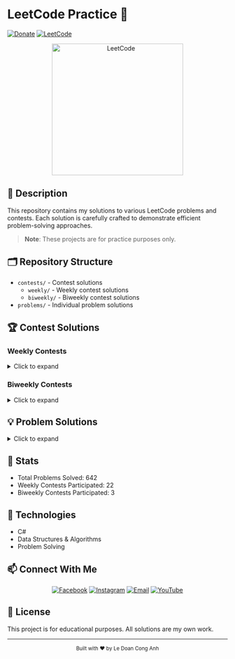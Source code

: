 # LeetCode Practice 🎯
[![Donate](https://img.shields.io/badge/Donate-PayPal-green.svg)](https://www.paypal.me/conganhhcmus/1)
[![LeetCode](https://img.shields.io/badge/LeetCode-Profile-blue.svg)](https://leetcode.com/u/conganhhcmus/)

<div align="center">
  <img src="https://upload.wikimedia.org/wikipedia/commons/1/19/LeetCode_logo_black.png" alt="LeetCode" width="300"/>
</div>

## 📝 Description
This repository contains my solutions to various LeetCode problems and contests. Each solution is carefully crafted to demonstrate efficient problem-solving approaches.

> **Note**: These projects are for practice purposes only.

## 🗂️ Repository Structure
- `contests/` - Contest solutions
  - `weekly/` - Weekly contest solutions
  - `biweekly/` - Biweekly contest solutions
- `problems/` - Individual problem solutions

## 🏆 Contest Solutions

### Weekly Contests
<details>
<summary>Click to expand</summary>

- Weekly Contest 428 (
    [Q1](./contests/weekly/428/Q1.cs),
    [Q2](./contests/weekly/428/Q2.cs),
    [Q3](./contests/weekly/428/Q3.cs),
    [Q4](./contests/weekly/428/Q4.cs)
  )

- Weekly Contest 429 (
    [Q1](./contests/weekly/429/Q1.cs),
    [Q2](./contests/weekly/429/Q2.cs),
    [Q3](./contests/weekly/429/Q3.cs),
    [Q4](./contests/weekly/429/Q4.cs)
  )

- Weekly Contest 430 (
    [Q1](./contests/weekly/430/Q1.cs),
    [Q2](./contests/weekly/430/Q2.cs),
    [Q3](./contests/weekly/430/Q3.cs),
    [Q4](./contests/weekly/430/Q4.cs)
  )

- Weekly Contest 431 (
    [Q1](./contests/weekly/431/Q1.cs),
    [Q2](./contests/weekly/431/Q2.cs),
    [Q3](./contests/weekly/431/Q3.cs),
    [Q4](./contests/weekly/431/Q4.cs)
  )

- Weekly Contest 432 (
    [Q1](./contests/weekly/432/Q1.cs),
    [Q2](./contests/weekly/432/Q2.cs),
    [Q3](./contests/weekly/432/Q3.cs),
    [Q4](./contests/weekly/432/Q4.cs)
  )

- Weekly Contest 433 (
    [Q1](./contests/weekly/433/Q1.cs),
    [Q2](./contests/weekly/433/Q2.cs),
    [Q3](./contests/weekly/433/Q3.cs),
    [Q4](./contests/weekly/433/Q4.cs)
  )

- Weekly Contest 434 (
    [Q1](./contests/weekly/434/Q1.cs),
    [Q2](./contests/weekly/434/Q2.cs),
    [Q3](./contests/weekly/434/Q3.cs),
    [Q4](./contests/weekly/434/Q4.cs)
  )

- Weekly Contest 435 (
    [Q1](./contests/weekly/435/Q1.cs),
    [Q2](./contests/weekly/435/Q2.cs),
    [Q3](./contests/weekly/435/Q3.cs),
    [Q4](./contests/weekly/435/Q4.cs)
  )

- Weekly Contest 436 (
    [Q1](./contests/weekly/436/Q1.cs),
    [Q2](./contests/weekly/436/Q2.cs),
    [Q3](./contests/weekly/436/Q3.cs),
    [Q4](./contests/weekly/436/Q4.cs)
  )

- Weekly Contest 437 (
    [Q1](./contests/weekly/437/Q1.cs),
    [Q2](./contests/weekly/437/Q2.cs),
    [Q3](./contests/weekly/437/Q3.cs),
    [Q4](./contests/weekly/437/Q4.cs)
  )

- Weekly Contest 438 (
    [Q1](./contests/weekly/438/Q1.cs),
    [Q2](./contests/weekly/438/Q2.cs),
    [Q3](./contests/weekly/438/Q3.cs),
    [Q4](./contests/weekly/438/Q4.cs)
  )

- Weekly Contest 439 (
    [Q1](./contests/weekly/439/Q1.cs),
    [Q2](./contests/weekly/439/Q2.cs),
    [Q3](./contests/weekly/439/Q3.cs),
    [Q4](./contests/weekly/439/Q4.cs)
  )

- Weekly Contest 440 (
    [Q1](./contests/weekly/440/Q1.cs),
    [Q2](./contests/weekly/440/Q2.cs),
    [Q3](./contests/weekly/440/Q3.cs),
    [Q4](./contests/weekly/440/Q4.cs)
  )

- Weekly Contest 441 (
    [Q1](./contests/weekly/441/Q1.cs),
    [Q2](./contests/weekly/441/Q2.cs),
    [Q3](./contests/weekly/441/Q3.cs),
    [Q4](./contests/weekly/441/Q4.cs)
  )

- Weekly Contest 442 (
    [Q1](./contests/weekly/442/Q1.cs),
    [Q2](./contests/weekly/442/Q2.cs),
    [Q3](./contests/weekly/442/Q3.cs),
    [Q4](./contests/weekly/442/Q4.cs)
  )

- Weekly Contest 443 (
    [Q1](./contests/weekly/443/Q1.cs),
    [Q2](./contests/weekly/443/Q2.cs),
    [Q3](./contests/weekly/443/Q3.cs),
    [Q4](./contests/weekly/443/Q4.cs)
  )

- Weekly Contest 444 (
    [Q1](./contests/weekly/444/Q1.cs),
    [Q2](./contests/weekly/444/Q2.cs),
    [Q3](./contests/weekly/444/Q3.cs),
    [Q4](./contests/weekly/444/Q4.cs)
  )

- Weekly Contest 445 (
    [Q1](./contests/weekly/445/Q1.cs),
    [Q2](./contests/weekly/445/Q2.cs),
    [Q3](./contests/weekly/445/Q3.cs),
    [Q4](./contests/weekly/445/Q4.cs)
  )

- Weekly Contest 446 (
    [Q1](./contests/weekly/446/Q1.cs),
    [Q2](./contests/weekly/446/Q2.cs),
    [Q3](./contests/weekly/446/Q3.cs),
    [Q4](./contests/weekly/446/Q4.cs)
  )

- Weekly Contest 447 (
    [Q1](./contests/weekly/447/Q1.cs),
    [Q2](./contests/weekly/447/Q2.cs),
    [Q3](./contests/weekly/447/Q3.cs),
    [Q4](./contests/weekly/447/Q4.cs)
  )

- Weekly Contest 449 (
    [Q1](./contests/weekly/449/Q1.cs),
    [Q2](./contests/weekly/449/Q2.cs),
    [Q3](./contests/weekly/449/Q3.cs),
    [Q4](./contests/weekly/449/Q4.cs)
  )

- Weekly Contest 450 (
    [Q1](./contests/weekly/450/Q1.cs),
    [Q2](./contests/weekly/450/Q2.cs),
    [Q3](./contests/weekly/450/Q3.cs),
    [Q4](./contests/weekly/450/Q4.cs)
  )

</details>

### Biweekly Contests
<details>
<summary>Click to expand</summary>

- Biweekly Contest 151 (
    [Q1](./contests/biweekly/151/Q1.cs),
    [Q2](./contests/biweekly/151/Q2.cs),
    [Q3](./contests/biweekly/151/Q3.cs),
    [Q4](./contests/biweekly/151/Q4.cs)
  )

- Biweekly Contest 152 (
    [Q1](./contests/biweekly/152/Q1.cs),
    [Q2](./contests/biweekly/152/Q2.cs),
    [Q3](./contests/biweekly/152/Q3.cs),
    [Q4](./contests/biweekly/152/Q4.cs)
  )

- Biweekly Contest 154 (
    [Q1](./contests/biweekly/154/Q1.cs),
    [Q2](./contests/biweekly/154/Q2.cs),
    [Q3](./contests/biweekly/154/Q3.cs),
    [Q4](./contests/biweekly/154/Q4.cs)
  )

</details>

## 💡 Problem Solutions
<details>
<summary>Click to expand</summary>

- [1. Two Sum](./problems/1/Solution.cs)
- [2. Add Two Numbers](./problems/2/Solution.cs)
- [3. Longest Substring Without Repeating Characters](./problems/3/Solution.cs)
- [4. Median of Two Sorted Arrays](./problems/4/Solution.cs)
- [5. Longest Palindromic Substring](./problems/5/Solution.cs)
- [6. Zigzag Conversion](./problems/6/Solution.cs)
- [7. Reverse Integer](./problems/7/Solution.cs)
- [8. String to Integer (atoi)](./problems/8/Solution.cs)
- [9. Palindrome Number](./problems/9/Solution.cs)
- [10. Regular Expression Matching](./problems/10/Solution.cs)
- [11. Container With Most Water](./problems/11/Solution.cs)
- [12. Integer to Roman](./problems/12/Solution.cs)
- [13. Roman to Integer](./problems/13/Solution.cs)
- [14. Longest Common Prefix](./problems/14/Solution.cs)
- [15. 3Sum](./problems/15/Solution.cs)
- [16. 3Sum Closest](./problems/16/Solution.cs)
- [17. Letter Combinations of a Phone Number](./problems/17/Solution.cs)
- [18. 4Sum](./problems/18/Solution.cs)
- [19. Remove Nth Node From End of List](./problems/19/Solution.cs)
- [20. Valid Parentheses](./problems/20/Solution.cs)
- [21. Merge Two Sorted Lists](./problems/21/Solution.cs)
- [22. Generate Parentheses](./problems/22/Solution.cs)
- [23. Merge k Sorted Lists](./problems/23/Solution.cs)
- [24. Swap Nodes in Pairs](./problems/24/Solution.cs)
- [25. Reverse Nodes in k-Group](./problems/25/Solution.cs)
- [26. Remove Duplicates from Sorted Array](./problems/26/Solution.cs)
- [27. Remove Element](./problems/27/Solution.cs)
- [28. Find the Index of the First Occurrence in a String](./problems/28/Solution.cs)
- [29. Divide Two Integers](./problems/29/Solution.cs)
- [30. Substring with Concatenation of All Words](./problems/30/Solution.cs)
- [31. Next Permutation](./problems/31/Solution.cs)
- [32. Longest Valid Parentheses](./problems/32/Solution.cs)
- [33. Search in Rotated Sorted Array](./problems/33/Solution.cs)
- [34. Find First and Last Position of Element in Sorted Array](./problems/34/Solution.cs)
- [35. Search Insert Position](./problems/35/Solution.cs)
- [36. Valid Sudoku](./problems/36/Solution.cs)
- [37. Sudoku Solver](./problems/37/Solution.cs)
- [38. Count and Say](./problems/38/Solution.cs)
- [39. Combination Sum](./problems/39/Solution.cs)
- [40. Combination Sum II](./problems/40/Solution.cs)
- [41. First Missing Positive](./problems/41/Solution.cs)
- [42. Trapping Rain Water](./problems/42/Solution.cs)
- [43. Multiply Strings](./problems/43/Solution.cs)
- [44. Wildcard Matching](./problems/44/Solution.cs)
- [45. Jump Game II](./problems/45/Solution.cs)
- [46. Permutations](./problems/46/Solution.cs)
- [47. Permutations II](./problems/47/Solution.cs)
- [48. Rotate Image](./problems/48/Solution.cs)
- [49. Group Anagrams](./problems/49/Solution.cs)
- [50. Pow(x, n)](./problems/50/Solution.cs)
- [51. N-Queens](./problems/51/Solution.cs)
- [52. N-Queens II](./problems/52/Solution.cs)
- [53. Maximum Subarray](./problems/53/Solution.cs)
- [54. Spiral Matrix](./problems/54/Solution.cs)
- [55. Jump Game](./problems/55/Solution.cs)
- [56. Merge Intervals](./problems/56/Solution.cs)
- [57. Insert Interval](./problems/57/Solution.cs)
- [58. Length of Last Word](./problems/58/Solution.cs)
- [61. Rotate List](./problems/61/Solution.cs)
- [62. Unique Paths](./problems/62/Solution.cs)
- [63. Unique Paths II](./problems/63/Solution.cs)
- [64. Minimum Path Sum](./problems/64/Solution.cs)
- [66. Plus One](./problems/66/Solution.cs)
- [67. Add Binary](./problems/67/Solution.cs)
- [68. Text Justification](./problems/68/Solution.cs)
- [69. Sqrt(x)](./problems/69/Solution.cs)
- [70. Climbing Stairs](./problems/70/Solution.cs)
- [71. Simplify Path](./problems/71/Solution.cs)
- [72. Edit Distance](./problems/72/Solution.cs)
- [73. Set Matrix Zeroes](./problems/73/Solution.cs)
- [74. Search a 2D Matrix](./problems/74/Solution.cs)
- [75. Sort Colors](./problems/75/Solution.cs)
- [76. Minimum Window Substring](./problems/76/Solution.cs)
- [77. Combinations](./problems/77/Solution.cs)
- [78. Subsets](./problems/78/Solution.cs)
- [79. Word Search](./problems/79/Solution.cs)
- [80. Remove Duplicates from Sorted Array II](./problems/80/Solution.cs)
- [82. Remove Duplicates from Sorted List II](./problems/82/Solution.cs)
- [84. Largest Rectangle in Histogram](./problems/84/Solution.cs)
- [86. Partition List](./problems/86/Solution.cs)
- [88. Merge Sorted Array](./problems/88/Solution.cs)
- [91. Decode Ways](./problems/91/Solution.cs)
- [92. Reverse Linked List II](./problems/92/Solution.cs)
- [94. Binary Tree Inorder Traversal](./problems/94/Solution.cs)
- [95. Unique Binary Search Trees II](./problems/95/Solution.cs)
- [96. Unique Binary Search Trees](./problems/96/Solution.cs)
- [97. Interleaving String](./problems/97/Solution.cs)
- [98. Validate Binary Search Tree](./problems/98/Solution.cs)
- [100. Same Tree](./problems/100/Solution.cs)
- [101. Symmetric Tree](./problems/101/Solution.cs)
- [102. Binary Tree Level Order Traversal](./problems/102/Solution.cs)
- [103. Binary Tree Zigzag Level Order Traversal](./problems/103/Solution.cs)
- [104. Maximum Depth of Binary Tree](./problems/104/Solution.cs)
- [105. Construct Binary Tree from Preorder and Inorder Traversal](./problems/105/Solution.cs)
- [106. Construct Binary Tree from Inorder and Postorder Traversal](./problems/106/Solution.cs)
- [108. Convert Sorted Array to Binary Search Tree](./problems/108/Solution.cs)
- [112. Path Sum](./problems/112/Solution.cs)
- [114. Flatten Binary Tree to Linked List](./problems/114/Solution.cs)
- [117. Populating Next Right Pointers in Each Node II](./problems/117/Solution.cs)
- [118. Pascal's Triangle](./problems/118/Solution.cs)
- [119. Pascal's Triangle II](./problems/119/Solution.cs)
- [120. Triangle](./problems/120/Solution.cs)
- [121. Best Time to Buy and Sell Stock](./problems/121/Solution.cs)
- [122. Best Time to Buy and Sell Stock II](./problems/122/Solution.cs)
- [123. Best Time to Buy and Sell Stock III](./problems/123/Solution.cs)
- [124. Binary Tree Maximum Path Sum](./problems/124/Solution.cs)
- [125. Valid Palindrome](./problems/125/Solution.cs)
- [127. Word Ladder](./problems/127/Solution.cs)
- [128. Longest Consecutive Sequence](./problems/128/Solution.cs)
- [129. Sum Root to Leaf Numbers](./problems/129/Solution.cs)
- [130. Surrounded Regions](./problems/130/Solution.cs)
- [131. Palindrome Partitioning](./problems/131/Solution.cs)
- [133. Clone Graph](./problems/133/Solution.cs)
- [134. Gas Station](./problems/134/Solution.cs)
- [135. Candy](./problems/135/Solution.cs)
- [136. Single Number](./problems/136/Solution.cs)
- [137. Single Number II](./problems/137/Solution.cs)
- [138. Copy List with Random Pointer](./problems/138/Solution.cs)
- [139. Word Break](./problems/139/Solution.cs)
- [141. Linked List Cycle](./problems/141/Solution.cs)
- [142. Linked List Cycle II](./problems/142/Solution.cs)
- [146. LRU Cache](./problems/146/Solution.cs)
- [147. Insertion Sort List](./problems/147/Solution.cs)
- [148. Sort List](./problems/148/Solution.cs)
- [149. Max Points on a Line](./problems/149/Solution.cs)
- [150. Evaluate Reverse Polish Notation](./problems/150/Solution.cs)
- [151. Reverse Words in a String](./problems/151/Solution.cs)
- [152. Maximum Product Subarray](./problems/152/Solution.cs)
- [153. Find Minimum in Rotated Sorted Array](./problems/153/Solution.cs)
- [155. Min Stack](./problems/155/Solution.cs)
- [160. Intersection of Two Linked Lists](./problems/160/Solution.cs)
- [162. Find Peak Element](./problems/162/Solution.cs)
- [164. Maximum Gap](./problems/164/Solution.cs)
- [167. Two Sum II - Input Array Is Sorted](./problems/167/Solution.cs)
- [169. Majority Element](./problems/169/Solution.cs)
- [172. Factorial Trailing Zeroes](./problems/172/Solution.cs)
- [173. Binary Search Tree Iterator](./problems/173/Solution.cs)
- [179. Largest Number](./problems/179/Solution.cs)
- [188. Best Time to Buy and Sell Stock IV](./problems/188/Solution.cs)
- [189. Rotate Array](./problems/189/Solution.cs)
- [190. Reverse Bits](./problems/190/Solution.cs)
- [191. Number of 1 Bits](./problems/191/Solution.cs)
- [198. House Robber](./problems/198/Solution.cs)
- [199. Binary Tree Right Side View](./problems/199/Solution.cs)
- [200. Number of Islands](./problems/200/Solution.cs)
- [201. Bitwise AND of Numbers Range](./problems/201/Solution.cs)
- [202. Happy Number](./problems/202/Solution.cs)
- [205. Isomorphic Strings](./problems/205/Solution.cs)
- [206. Reverse Linked List](./problems/206/Solution.cs)
- [207. Course Schedule](./problems/207/Solution.cs)
- [208. Implement Trie (Prefix Tree)](./problems/208/Solution.cs)
- [209. Minimum Size Subarray Sum](./problems/209/Solution.cs)
- [210. Course Schedule II](./problems/210/Solution.cs)
- [211. Design Add and Search Words Data Structure](./problems/211/Solution.cs)
- [212. Word Search II](./problems/212/Solution.cs)
- [213. House Robber II](./problems/213/Solution.cs)
- [214. Shortest Palindrome](./problems/214/Solution.cs)
- [215. Kth Largest Element in an Array](./problems/215/Solution.cs)
- [216. Combination Sum III](./problems/216/Solution.cs)
- [217. Contains Duplicate](./problems/217/Solution.cs)
- [219. Contains Duplicate II](./problems/219/Solution.cs)
- [221. Maximal Square](./problems/221/Solution.cs)
- [222. Count Complete Tree Nodes](./problems/222/Solution.cs)
- [224. Basic Calculator](./problems/224/Solution.cs)
- [226. Invert Binary Tree](./problems/226/Solution.cs)
- [228. Summary Ranges](./problems/228/Solution.cs)
- [229. Majority Element II](./problems/229/Solution.cs)
- [230. Kth Smallest Element in a BST](./problems/230/Solution.cs)
- [233. Number of Digit One](./problems/233/Solution.cs)
- [234. Palindrome Linked List](./problems/234/Solution.cs)
- [236. Lowest Common Ancestor of a Binary Tree](./problems/236/Solution.cs)
- [238. Product of Array Except Self](./problems/238/Solution.cs)
- [239. Sliding Window Maximum](./problems/239/Solution.cs)
- [240. Search a 2D Matrix II](./problems/240/Solution.cs)
- [241. Different Ways to Add Parentheses](./problems/241/Solution.cs)
- [242. Valid Anagram](./problems/242/Solution.cs)
- [264. Ugly Number II](./problems/264/Solution.cs)
- [274. H-Index](./problems/274/Solution.cs)
- [278. First Bad Version](./problems/278/Solution.cs)
- [279. Perfect Squares](./problems/279/Solution.cs)
- [283. Move Zeroes](./problems/283/Solution.cs)
- [287. Find the Duplicate Number](./problems/287/Solution.cs)
- [289. Game of Life](./problems/289/Solution.cs)
- [290. Word Pattern](./problems/290/Solution.cs)
- [295. Find Median from Data Stream](./problems/295/Solution.cs)
- [299. Bulls and Cows](./problems/299/Solution.cs)
- [300. Longest Increasing Subsequence](./problems/300/Solution.cs)
- [303. Range Sum Query - Immutable](./problems/303/Solution.cs)
- [309. Best Time to Buy and Sell Stock with Cooldown](./problems/309/Solution.cs)
- [313. Super Ugly Number](./problems/313/Solution.cs)
- [322. Coin Change](./problems/322/Solution.cs)
- [325. Maximum Size Subarray Sum Equals K](./problems/325/Solution.cs)
- [328. Odd Even Linked List](./problems/328/Solution.cs)
- [334. Increasing Triplet Subsequence](./problems/334/Solution.cs)
- [337. House Robber III](./problems/337/Solution.cs)
- [338. Counting Bits](./problems/338/Solution.cs)
- [343. Integer Break](./problems/343/Solution.cs)
- [344. Reverse String](./problems/344/Solution.cs)
- [345. Reverse Vowels of a String](./problems/345/Solution.cs)
- [347. Top K Frequent Elements](./problems/347/Solution.cs)
- [349. Intersection of Two Arrays](./problems/349/Solution.cs)
- [350. Intersection of Two Arrays II](./problems/350/Solution.cs)
- [357. Count Numbers with Unique Digits](./problems/357/Solution.cs)
- [368. Largest Divisible Subset](./problems/368/Solution.cs)
- [373. Find K Pairs with Smallest Sums](./problems/373/Solution.cs)
- [374. Guess Number Higher or Lower](./problems/374/Solution.cs)
- [375. Guess Number Higher or Lower II](./problems/375/Solution.cs)
- [376. Wiggle Subsequence](./problems/376/Solution.cs)
- [377. Combination Sum IV](./problems/377/Solution.cs)
- [380. Insert Delete GetRandom O(1)](./problems/380/Solution.cs)
- [383. Ransom Note](./problems/383/Solution.cs)
- [386. Lexicographical Numbers](./problems/386/Solution.cs)
- [387. First Unique Character in a String](./problems/387/Solution.cs)
- [392. Is Subsequence](./problems/392/Solution.cs)
- [394. Decode String](./problems/394/Solution.cs)
- [399. Evaluate Division](./problems/399/Solution.cs)
- [407. Trapping Rain Water II](./problems/407/Solution.cs)
- [409. Longest Palindrome](./problems/409/Solution.cs)
- [412. Fizz Buzz](./problems/412/Solution.cs)
- [416. Partition Equal Subset Sum](./problems/416/Solution.cs)
- [427. Construct Quad Tree](./problems/427/Solution.cs)
- [432. All O`one Data Structure](./problems/432/Solution.cs)
- [433. Minimum Genetic Mutation](./problems/433/Solution.cs)
- [435. Non-overlapping Intervals](./problems/435/Solution.cs)
- [437. Path Sum III](./problems/437/Solution.cs)
- [438. Find All Anagrams in a String](./problems/438/Solution.cs)
- [440. K-th Smallest in Lexicographical Order](./problems/440/Solution.cs)
- [443. String Compression](./problems/443/Solution.cs)
- [450. Delete Node in a BST](./problems/450/Solution.cs)
- [451. Sort Characters By Frequency](./problems/451/Solution.cs)
- [452. Minimum Number of Arrows to Burst Balloons](./problems/452/Solution.cs)
- [454. 4Sum II](./problems/454/Solution.cs)
- [455. Assign Cookies](./problems/455/Solution.cs)
- [485. Max Consecutive Ones](./problems/485/Solution.cs)
- [494. Target Sum](./problems/494/Solution.cs)
- [498. Diagonal Traverse](./problems/498/Solution.cs)
- [502. IPO](./problems/502/Solution.cs)
- [503. Next Greater Element II](./problems/503/Solution.cs)
- [509. Fibonacci Number](./problems/509/Solution.cs)
- [515. Find Largest Value in Each Tree Row](./problems/515/Solution.cs)
- [530. Minimum Absolute Difference in BST](./problems/530/Solution.cs)
- [539. Minimum Time Difference](./problems/539/Solution.cs)
- [543. Diameter of Binary Tree](./problems/543/Solution.cs)
- [547. Number of Provinces](./problems/547/Solution.cs)
- [557. Reverse Words in a String III](./problems/557/Solution.cs)
- [560. Subarray Sum Equals K](./problems/560/Solution.cs)
- [561. Array Partition](./problems/561/Solution.cs)
- [567. Permutation in String](./problems/567/Solution.cs)
- [581. Shortest Unsorted Continuous Subarray](./problems/581/Solution.cs)
- [594. Longest Harmonious Subsequence](./problems/594/Solution.cs)
- [599. Minimum Index Sum of Two Lists](./problems/599/Solution.cs)
- [600. Non-negative Integers without Consecutive Ones](./problems/600/Solution.cs)
- [605. Can Place Flowers](./problems/605/Solution.cs)
- [632. Smallest Range Covering Elements from K Lists](./problems/632/Solution.cs)
- [637. Average of Levels in Binary Tree](./problems/637/Solution.cs)
- [641. Design Circular Deque](./problems/641/Solution.cs)
- [643. Maximum Average Subarray I](./problems/643/Solution.cs)
- [649. Dota2 Senate](./problems/649/Solution.cs)
- [652. Find Duplicate Subtrees](./problems/652/Solution.cs)
- [670. Maximum Swap](./problems/670/Solution.cs)
- [680. Valid Palindrome II](./problems/680/Solution.cs)
- [684. Redundant Connection](./problems/684/Solution.cs)
- [689. Maximum Sum of 3 Non-Overlapping Subarrays](./problems/689/Solution.cs)
- [698. Partition to K Equal Sum Subsets](./problems/698/Solution.cs)
- [700. Search in a Binary Search Tree](./problems/700/Solution.cs)
- [704. Binary Search](./problems/704/Solution.cs)
- [705. Design HashSet](./problems/705/Solution.cs)
- [706. Design HashMap](./problems/706/Solution.cs)
- [714. Best Time to Buy and Sell Stock with Transaction Fee](./problems/714/Solution.cs)
- [724. Find Pivot Index](./problems/724/Solution.cs)
- [725. Split Linked List in Parts](./problems/725/Solution.cs)
- [729. My Calendar I](./problems/729/Solution.cs)
- [731. My Calendar II](./problems/731/Solution.cs)
- [735. Asteroid Collision](./problems/735/Solution.cs)
- [739. Daily Temperatures](./problems/739/Solution.cs)
- [746. Min Cost Climbing Stairs](./problems/746/Solution.cs)
- [747. Largest Number At Least Twice of Others](./problems/747/Solution.cs)
- [763. Partition Labels](./problems/763/Solution.cs)
- [769. Max Chunks To Make Sorted](./problems/769/Solution.cs)
- [771. Jewels and Stones](./problems/771/Solution.cs)
- [773. Sliding Puzzle](./problems/773/Solution.cs)
- [781. Rabbits in Forest](./problems/781/Solution.cs)
- [783. Minimum Distance Between BST Nodes](./problems/783/Solution.cs)
- [790. Domino and Tromino Tiling](./problems/790/Solution.cs)
- [796. Rotate String](./problems/796/Solution.cs)
- [802. Find Eventual Safe States](./problems/802/Solution.cs)
- [827. Making A Large Island](./problems/827/Solution.cs)
- [838. Push Dominoes](./problems/838/Solution.cs)
- [841. Keys and Rooms](./problems/841/Solution.cs)
- [847. Shortest Path Visiting All Nodes](./problems/847/Solution.cs)
- [862. Shortest Subarray with Sum at Least K](./problems/862/Solution.cs)
- [865. Smallest Subtree with all the Deepest Nodes](./problems/865/Solution.cs)
- [872. Leaf-Similar Trees](./problems/872/Solution.cs)
- [873. Length of Longest Fibonacci Subsequence](./problems/873/Solution.cs)
- [874. Walking Robot Simulation](./problems/874/Solution.cs)
- [875. Koko Eating Bananas](./problems/875/Solution.cs)
- [876. Middle of the Linked List](./problems/876/Solution.cs)
- [884. Uncommon Words from Two Sentences](./problems/884/Solution.cs)
- [889. Construct Binary Tree from Preorder and Postorder Traversal](./problems/889/Solution.cs)
- [901. Online Stock Span](./problems/901/Solution.cs)
- [902. Numbers At Most N Given Digit Set](./problems/902/Solution.cs)
- [909. Snakes and Ladders](./problems/909/Solution.cs)
- [912. Sort an Array](./problems/912/Solution.cs)
- [916. Word Subsets](./problems/916/Solution.cs)
- [918. Maximum Sum Circular Subarray](./problems/918/Solution.cs)
- [921. Minimum Add to Make Parentheses Valid](./problems/921/Solution.cs)
- [933. Number of Recent Calls](./problems/933/Solution.cs)
- [951. Flip Equivalent Binary Trees](./problems/951/Solution.cs)
- [962. Maximum Width Ramp](./problems/962/Solution.cs)
- [974. Subarray Sums Divisible by K](./problems/974/Solution.cs)
- [983. Minimum Cost For Tickets](./problems/983/Solution.cs)
- [994. Rotting Oranges](./problems/994/Solution.cs)
- [1004. Max Consecutive Ones III](./problems/1004/Solution.cs)
- [1007. Minimum Domino Rotations For Equal Row](./problems/1007/Solution.cs)
- [1012. Numbers With Repeated Digits](./problems/1012/Solution.cs)
- [1014. Best Sightseeing Pair](./problems/1014/Solution.cs)
- [1025. Divisor Game](./problems/1025/Solution.cs)
- [1028. Recover a Tree From Preorder Traversal](./problems/1028/Solution.cs)
- [1051. Height Checker](./problems/1051/Solution.cs)
- [1071. Greatest Common Divisor of Strings](./problems/1071/Solution.cs)
- [1072. Flip Columns For Maximum Number of Equal Rows](./problems/1072/Solution.cs)
- [1079. Letter Tile Possibilities](./problems/1079/Solution.cs)
- [1092. Shortest Common Supersequence ](./problems/1092/Solution.cs)
- [1106. Parsing A Boolean Expression](./problems/1106/Solution.cs)
- [1123. Lowest Common Ancestor of Deepest Leaves](./problems/1123/Solution.cs)
- [1128. Number of Equivalent Domino Pairs](./problems/1128/Solution.cs)
- [1137. N-th Tribonacci Number](./problems/1137/Solution.cs)
- [1143. Longest Common Subsequence](./problems/1143/Solution.cs)
- [1157. Online Majority Element In Subarray](./problems/1157/Solution.cs)
- [1161. Maximum Level Sum of a Binary Tree](./problems/1161/Solution.cs)
- [1200. Minimum Absolute Difference](./problems/1200/Solution.cs)
- [1207. Unique Number of Occurrences](./problems/1207/Solution.cs)
- [1233. Remove Sub-Folders from the Filesystem](./problems/1233/Solution.cs)
- [1248. Count Number of Nice Subarrays](./problems/1248/Solution.cs)
- [1261. Find Elements in a Contaminated Binary Tree](./problems/1261/Solution.cs)
- [1267. Count Servers that Communicate](./problems/1267/Solution.cs)
- [1268. Search Suggestions System](./problems/1268/Solution.cs)
- [1277. Count Square Submatrices with All Ones](./problems/1277/Solution.cs)
- [1295. Find Numbers with Even Number of Digits](./problems/1295/Solution.cs)
- [1310. XOR Queries of a Subarray](./problems/1310/Solution.cs)
- [1318. Minimum Flips to Make a OR b Equal to c](./problems/1318/Solution.cs)
- [1331. Rank Transform of an Array](./problems/1331/Solution.cs)
- [1342. Number of Steps to Reduce a Number to Zero](./problems/1342/Solution.cs)
- [1346. Check If N and Its Double Exist](./problems/1346/Solution.cs)
- [1352. Product of the Last K Numbers](./problems/1352/Solution.cs)
- [1358. Number of Substrings Containing All Three Characters](./problems/1358/Solution.cs)
- [1367. Linked List in Binary Tree](./problems/1367/Solution.cs)
- [1368. Minimum Cost to Make at Least One Valid Path in a Grid](./problems/1368/Solution.cs)
- [1371. Find the Longest Substring Containing Vowels in Even Counts](./problems/1371/Solution.cs)
- [1372. Longest ZigZag Path in a Binary Tree](./problems/1372/Solution.cs)
- [1381. Design a Stack With Increment Operation](./problems/1381/Solution.cs)
- [1399. Count Largest Group](./problems/1399/Solution.cs)
- [1400. Construct K Palindrome Strings](./problems/1400/Solution.cs)
- [1405. Longest Happy String](./problems/1405/Solution.cs)
- [1408. String Matching in an Array](./problems/1408/Solution.cs)
- [1415. The k-th Lexicographical String of All Happy Strings of Length n](./problems/1415/Solution.cs)
- [1422. Maximum Score After Splitting a String](./problems/1422/Solution.cs)
- [1431. Kids With the Greatest Number of Candies](./problems/1431/Solution.cs)
- [1438. Longest Continuous Subarray With Absolute Diff Less Than or Equal to Limit](./problems/1438/Solution.cs)
- [1448. Count Good Nodes in Binary Tree](./problems/1448/Solution.cs)
- [1455. Check If a Word Occurs As a Prefix of Any Word in a Sentence](./problems/1455/Solution.cs)
- [1456. Maximum Number of Vowels in a Substring of Given Length](./problems/1456/Solution.cs)
- [1462. Course Schedule IV](./problems/1462/Solution.cs)
- [1466. Reorder Routes to Make All Paths Lead to the City Zero](./problems/1466/Solution.cs)
- [1475. Final Prices With a Special Discount in a Shop](./problems/1475/Solution.cs)
- [1480. Running Sum of 1d Array](./problems/1480/Solution.cs)
- [1493. Longest Subarray of 1's After Deleting One Element](./problems/1493/Solution.cs)
- [1497. Check If Array Pairs Are Divisible by k](./problems/1497/Solution.cs)
- [1514. Path with Maximum Probability](./problems/1514/Solution.cs)
- [1524. Number of Sub-arrays With Odd Sum](./problems/1524/Solution.cs)
- [1534. Count Good Triplets](./problems/1534/Solution.cs)
- [1545. Find Kth Bit in Nth Binary String](./problems/1545/Solution.cs)
- [1550. Three Consecutive Odds](./problems/1550/Solution.cs)
- [1574. Shortest Subarray to be Removed to Make Array Sorted](./problems/1574/Solution.cs)
- [1590. Make Sum Divisible by P](./problems/1590/Solution.cs)
- [1593. Split a String Into the Max Number of Unique Substrings](./problems/1593/Solution.cs)
- [1639. Number of Ways to Form a Target String Given a Dictionary](./problems/1639/Solution.cs)
- [1652. Defuse the Bomb](./problems/1652/Solution.cs)
- [1657. Determine if Two Strings Are Close](./problems/1657/Solution.cs)
- [1668. Maximum Repeating Substring](./problems/1668/Solution.cs)
- [1671. Minimum Number of Removals to Make Mountain Array](./problems/1671/Solution.cs)
- [1672. Richest Customer Wealth](./problems/1672/Solution.cs)
- [1679. Max Number of K-Sum Pairs](./problems/1679/Solution.cs)
- [1684. Count the Number of Consistent Strings](./problems/1684/Solution.cs)
- [1700. Number of Students Unable to Eat Lunch](./problems/1700/Solution.cs)
- [1718. Construct the Lexicographically Largest Valid Sequence](./problems/1718/Solution.cs)
- [1726. Tuple with Same Product](./problems/1726/Solution.cs)
- [1732. Find the Highest Altitude](./problems/1732/Solution.cs)
- [1749. Maximum Absolute Sum of Any Subarray](./problems/1749/Solution.cs)
- [1752. Check if Array Is Sorted and Rotated](./problems/1752/Solution.cs)
- [1760. Minimum Limit of Balls in a Bag](./problems/1760/Solution.cs)
- [1765. Map of Highest Peak](./problems/1765/Solution.cs)
- [1768. Merge Strings Alternately](./problems/1768/Solution.cs)
- [1769. Minimum Number of Operations to Move All Balls to Each Box](./problems/1769/Solution.cs)
- [1780. Check if Number is a Sum of Powers of Three](./problems/1780/Solution.cs)
- [1790. Check if One String Swap Can Make Strings Equal](./problems/1790/Solution.cs)
- [1792. Maximum Average Pass Ratio](./problems/1792/Solution.cs)
- [1800. Maximum Ascending Subarray Sum](./problems/1800/Solution.cs)
- [1813. Sentence Similarity III](./problems/1813/Solution.cs)
- [1829. Maximum XOR for Each Query](./problems/1829/Solution.cs)
- [1857. Largest Color Value in a Directed Graph](./problems/1857/Solution.cs)
- [1861. Rotating the Box](./problems/1861/Solution.cs)
- [1862. Sum of Floored Pairs](./problems/1862/Solution.cs)
- [1863. Sum of All Subset XOR Totals](./problems/1863/Solution.cs)
- [1894. Find the Student that Will Replace the Chalk](./problems/1894/Solution.cs)
- [1910. Remove All Occurrences of a Substring](./problems/1910/Solution.cs)
- [1920. Build Array from Permutation](./problems/1920/Solution.cs)
- [1922. Count Good Numbers](./problems/1922/Solution.cs)
- [1926. Nearest Exit from Entrance in Maze](./problems/1926/Solution.cs)
- [1930. Unique Length-3 Palindromic Subsequences](./problems/1930/Solution.cs)
- [1931. Painting a Grid With Three Different Colors](./problems/1931/Solution.cs)
- [1937. Maximum Number of Points with Cost](./problems/1937/Solution.cs)
- [1942. The Number of the Smallest Unoccupied Chair](./problems/1942/Solution.cs)
- [1945. Sum of Digits of String After Convert](./problems/1945/Solution.cs)
- [1947. Maximum Compatibility Score Sum](./problems/1947/Solution.cs)
- [1957. Delete Characters to Make Fancy String](./problems/1957/Solution.cs)
- [1959. Minimum Total Space Wasted With K Resizing Operations](./problems/1959/Solution.cs)
- [1963. Minimum Number of Swaps to Make the String Balanced](./problems/1963/Solution.cs)
- [1974. Minimum Time to Type Word Using Special Typewriter](./problems/1974/Solution.cs)
- [1975. Maximum Matrix Sum](./problems/1975/Solution.cs)
- [1976. Number of Ways to Arrive at Destination](./problems/1976/Solution.cs)
- [1980. Find Unique Binary String](./problems/1980/Solution.cs)
- [1981. Minimize the Difference Between Target and Chosen Elements](./problems/1981/Solution.cs)
- [1986. Minimum Number of Work Sessions to Finish the Tasks](./problems/1986/Solution.cs)
- [1997. First Day Where You Have Been in All the Rooms](./problems/1997/Solution.cs)
- [1998. GCD Sort of an Array](./problems/1998/Solution.cs)
- [2002. Maximum Product of the Length of Two Palindromic Subsequences](./problems/2002/Solution.cs)
- [2008. Maximum Earnings From Taxi](./problems/2008/Solution.cs)
- [2017. Grid Game](./problems/2017/Solution.cs)
- [2022. Convert 1D Array Into 2D Array](./problems/2022/Solution.cs)
- [2027. Minimum Moves to Convert String](./problems/2027/Solution.cs)
- [2028. Find Missing Observations](./problems/2028/Solution.cs)
- [2033. Minimum Operations to Make a Uni-Value Grid](./problems/2033/Solution.cs)
- [2037. Minimum Number of Moves to Seat Everyone](./problems/2037/Solution.cs)
- [2044. Count Number of Maximum Bitwise-OR Subsets](./problems/2044/Solution.cs)
- [2054. Two Best Non-Overlapping Events](./problems/2054/Solution.cs)
- [2063. Vowels of All Substrings](./problems/2063/Solution.cs)
- [2064. Minimized Maximum of Products Distributed to Any Store](./problems/2064/Solution.cs)
- [2070. Most Beautiful Item for Each Query](./problems/2070/Solution.cs)
- [2071. Maximum Number of Tasks You Can Assign](./problems/2071/Solution.cs)
- [2078. Two Furthest Houses With Different Colors](./problems/2078/Solution.cs)
- [2086. Minimum Number of Food Buckets to Feed the Hamsters](./problems/2086/Solution.cs)
- [2094. Finding 3-Digit Even Numbers](./problems/2094/Solution.cs)
- [2095. Delete the Middle Node of a Linked List](./problems/2095/Solution.cs)
- [2097. Valid Arrangement of Pairs](./problems/2097/Solution.cs)
- [2100. Find Good Days to Rob the Bank](./problems/2100/Solution.cs)
- [2109. Adding Spaces to a String](./problems/2109/Solution.cs)
- [2110. Number of Smooth Descent Periods of a Stock](./problems/2110/Solution.cs)
- [2115. Find All Possible Recipes from Given Supplies](./problems/2115/Solution.cs)
- [2116. Check if a Parentheses String Can Be Valid](./problems/2116/Solution.cs)
- [2127. Maximum Employees to Be Invited to a Meeting](./problems/2127/Solution.cs)
- [2130. Maximum Twin Sum of a Linked List](./problems/2130/Solution.cs)
- [2131. Longest Palindrome by Concatenating Two Letter Words](./problems/2131/Solution.cs)
- [2140. Solving Questions With Brainpower](./problems/2140/Solution.cs)
- [2144. Minimum Cost of Buying Candies With Discount](./problems/2144/Solution.cs)
- [2145. Count the Hidden Sequences](./problems/2145/Solution.cs)
- [2160. Minimum Sum of Four Digit Number After Splitting Digits](./problems/2160/Solution.cs)
- [2161. Partition Array According to Given Pivot](./problems/2161/Solution.cs)
- [2176. Count Equal and Divisible Pairs in an Array](./problems/2176/Solution.cs)
- [2179. Count Good Triplets in an Array](./problems/2179/Solution.cs)
- [2182. Construct String With Repeat Limit](./problems/2182/Solution.cs)
- [2185. Counting Words With a Given Prefix](./problems/2185/Solution.cs)
- [2206. Divide Array Into Equal Pairs](./problems/2206/Solution.cs)
- [2215. Find the Difference of Two Arrays](./problems/2215/Solution.cs)
- [2220. Minimum Bit Flips to Convert Number](./problems/2220/Solution.cs)
- [2222. Number of Ways to Select Buildings](./problems/2222/Solution.cs)
- [2224. Minimum Number of Operations to Convert Time](./problems/2224/Solution.cs)
- [2226. Maximum Candies Allocated to K Children](./problems/2226/Solution.cs)
- [2257. Count Unguarded Cells in the Grid](./problems/2257/Solution.cs)
- [2259. Remove Digit From Number to Maximize Result](./problems/2259/Solution.cs)
- [2266. Count Number of Texts](./problems/2266/Solution.cs)
- [2270. Number of Ways to Split Array](./problems/2270/Solution.cs)
- [2275. Largest Combination With Bitwise AND Greater Than Zero](./problems/2275/Solution.cs)
- [2290. Minimum Obstacle Removal to Reach Corner](./problems/2290/Solution.cs)
- [2300. Successful Pairs of Spells and Potions](./problems/2300/Solution.cs)
- [2302. Count Subarrays With Score Less Than K](./problems/2302/Solution.cs)
- [2311. Longest Binary Subsequence Less Than or Equal to K](./problems/2311/Solution.cs)
- [2320. Count Number of Ways to Place Houses](./problems/2320/Solution.cs)
- [2326. Spiral Matrix IV](./problems/2326/Solution.cs)
- [2327. Number of People Aware of a Secret](./problems/2327/Solution.cs)
- [2335. Minimum Amount of Time to Fill Cups](./problems/2335/Solution.cs)
- [2336. Smallest Number in Infinite Set](./problems/2336/Solution.cs)
- [2337. Move Pieces to Obtain a String](./problems/2337/Solution.cs)
- [2338. Count the Number of Ideal Arrays](./problems/2338/Solution.cs)
- [2342. Max Sum of a Pair With Equal Sum of Digits](./problems/2342/Solution.cs)
- [2343. Query Kth Smallest Trimmed Number](./problems/2343/Solution.cs)
- [2349. Design a Number Container System](./problems/2349/Solution.cs)
- [2352. Equal Row and Column Pairs](./problems/2352/Solution.cs)
- [2357. Make Array Zero by Subtracting Equal Amounts](./problems/2357/Solution.cs)
- [2364. Count Number of Bad Pairs](./problems/2364/Solution.cs)
- [2369. Check if There is a Valid Partition For The Array](./problems/2369/Solution.cs)
- [2375. Construct Smallest Number From DI String](./problems/2375/Solution.cs)
- [2379. Minimum Recolors to Get K Consecutive Black Blocks](./problems/2379/Solution.cs)
- [2381. Shifting Letters II](./problems/2381/Solution.cs)
- [2383. Minimum Hours of Training to Win a Competition](./problems/2383/Solution.cs)
- [2389. Longest Subsequence With Limited Sum](./problems/2389/Solution.cs)
- [2390. Removing Stars From a String](./problems/2390/Solution.cs)
- [2401. Longest Nice Subarray](./problems/2401/Solution.cs)
- [2406. Divide Intervals Into Minimum Number of Groups](./problems/2406/Solution.cs)
- [2415. Reverse Odd Levels of Binary Tree](./problems/2415/Solution.cs)
- [2416. Sum of Prefix Scores of Strings](./problems/2416/Solution.cs)
- [2419. Longest Subarray With Maximum Bitwise AND](./problems/2419/Solution.cs)
- [2425. Bitwise XOR of All Pairings](./problems/2425/Solution.cs)
- [2429. Minimize XOR](./problems/2429/Solution.cs)
- [2444. Count Subarrays With Fixed Bounds](./problems/2444/Solution.cs)
- [2458. Height of Binary Tree After Subtree Removal Queries](./problems/2458/Solution.cs)
- [2460. Apply Operations to an Array](./problems/2460/Solution.cs)
- [2461. Maximum Sum of Distinct Subarrays With Length K](./problems/2461/Solution.cs)
- [2462. Total Cost to Hire K Workers](./problems/2462/Solution.cs)
- [2463. Minimum Total Distance Traveled](./problems/2463/Solution.cs)
- [2466. Count Ways To Build Good Strings](./problems/2466/Solution.cs)
- [2467. Most Profitable Path in a Tree](./problems/2467/Solution.cs)
- [2471. Minimum Number of Operations to Sort a Binary Tree by Level](./problems/2471/Solution.cs)
- [2490. Circular Sentence](./problems/2490/Solution.cs)
- [2491. Divide Players Into Teams of Equal Skill](./problems/2491/Solution.cs)
- [2493. Divide Nodes Into the Maximum Number of Groups](./problems/2493/Solution.cs)
- [2501. Longest Square Streak in an Array](./problems/2501/Solution.cs)
- [2503. Maximum Number of Points From Grid Queries](./problems/2503/Solution.cs)
- [2516. Take K of Each Character From Left and Right](./problems/2516/Solution.cs)
- [2523. Closest Prime Numbers in Range](./problems/2523/Solution.cs)
- [2529. Maximum Count of Positive Integer and Negative Integer](./problems/2529/Solution.cs)
- [2530. Maximal Score After Applying K Operations](./problems/2530/Solution.cs)
- [2537. Count the Number of Good Subarrays](./problems/2537/Solution.cs)
- [2542. Maximum Subsequence Score](./problems/2542/Solution.cs)
- [2551. Put Marbles in Bags](./problems/2551/Solution.cs)
- [2554. Maximum Number of Integers to Choose From a Range I](./problems/2554/Solution.cs)
- [2558. Take Gifts From the Richest Pile](./problems/2558/Solution.cs)
- [2559. Count Vowel Strings in Ranges](./problems/2559/Solution.cs)
- [2560. House Robber IV](./problems/2560/Solution.cs)
- [2563. Count the Number of Fair Pairs](./problems/2563/Solution.cs)
- [2565. Subsequence With the Minimum Score](./problems/2565/Solution.cs)
- [2566. Maximum Difference by Remapping a Digit](./problems/2566/Solution.cs)
- [2570. Merge Two 2D Arrays by Summing Values](./problems/2570/Solution.cs)
- [2577. Minimum Time to Visit a Cell In a Grid](./problems/2577/Solution.cs)
- [2578. Split With Minimum Sum](./problems/2578/Solution.cs)
- [2579. Count Total Number of Colored Cells](./problems/2579/Solution.cs)
- [2583. Kth Largest Sum in a Binary Tree](./problems/2583/Solution.cs)
- [2588. Count the Number of Beautiful Subarrays](./problems/2588/Solution.cs)
- [2591. Distribute Money to Maximum Children](./problems/2591/Solution.cs)
- [2593. Find Score of an Array After Marking All Elements](./problems/2593/Solution.cs)
- [2594. Minimum Time to Repair Cars](./problems/2594/Solution.cs)
- [2600. K Items With the Maximum Sum](./problems/2600/Solution.cs)
- [2601. Prime Subtraction Operation](./problems/2601/Solution.cs)
- [2641. Cousins in Binary Tree II](./problems/2641/Solution.cs)
- [2652. Sum Multiples](./problems/2652/Solution.cs)
- [2656. Maximum Sum With Exactly K Elements ](./problems/2656/Solution.cs)
- [2657. Find the Prefix Common Array of Two Arrays](./problems/2657/Solution.cs)
- [2658. Maximum Number of Fish in a Grid](./problems/2658/Solution.cs)
- [2661. First Completely Painted Row or Column](./problems/2661/Solution.cs)
- [2683. Neighboring Bitwise XOR](./problems/2683/Solution.cs)
- [2684. Maximum Number of Moves in a Grid](./problems/2684/Solution.cs)
- [2685. Count the Number of Complete Components](./problems/2685/Solution.cs)
- [2696. Minimum String Length After Removing Substrings](./problems/2696/Solution.cs)
- [2697. Lexicographically Smallest Palindrome](./problems/2697/Solution.cs)
- [2698. Find the Punishment Number of an Integer](./problems/2698/Solution.cs)
- [2706. Buy Two Chocolates](./problems/2706/Solution.cs)
- [2707. Extra Characters in a String](./problems/2707/Solution.cs)
- [2762. Continuous Subarrays](./problems/2762/Solution.cs)
- [2779. Maximum Beauty of an Array After Applying Operation](./problems/2779/Solution.cs)
- [2780. Minimum Index of a Valid Split](./problems/2780/Solution.cs)
- [2799. Count Complete Subarrays in an Array](./problems/2799/Solution.cs)
- [2807. Insert Greatest Common Divisors in Linked List](./problems/2807/Solution.cs)
- [2818. Apply Operations to Maximize Score](./problems/2818/Solution.cs)
- [2825. Make String a Subsequence Using Cyclic Increments](./problems/2825/Solution.cs)
- [2843. Count Symmetric Integers](./problems/2843/Solution.cs)
- [2845. Count of Interesting Subarrays](./problems/2845/Solution.cs)
- [2872. Maximum Number of K-Divisible Components](./problems/2872/Solution.cs)
- [2873. Maximum Value of an Ordered Triplet I](./problems/2873/Solution.cs)
- [2874. Maximum Value of an Ordered Triplet II](./problems/2874/Solution.cs)
- [2894. Divisible and Non-divisible Sums Difference](./problems/2894/Solution.cs)
- [2900. Longest Unequal Adjacent Groups Subsequence I](./problems/2900/Solution.cs)
- [2901. Longest Unequal Adjacent Groups Subsequence II](./problems/2901/Solution.cs)
- [2914. Minimum Number of Changes to Make Binary String Beautiful](./problems/2914/Solution.cs)
- [2918. Minimum Equal Sum of Two Arrays After Replacing Zeros](./problems/2918/Solution.cs)
- [2924. Find Champion II](./problems/2924/Solution.cs)
- [2938. Separate Black and White Balls](./problems/2938/Solution.cs)
- [2940. Find Building Where Alice and Bob Can Meet](./problems/2940/Solution.cs)
- [2942. Find Words Containing Character](./problems/2942/Solution.cs)
- [2947. Count Beautiful Substrings I](./problems/2947/Solution.cs)
- [2948. Make Lexicographically Smallest Array by Swapping Elements](./problems/2948/Solution.cs)
- [2949. Count Beautiful Substrings II](./problems/2949/Solution.cs)
- [2962. Count Subarrays Where Max Element Appears at Least K Times](./problems/2962/Solution.cs)
- [2965. Find Missing and Repeated Values](./problems/2965/Solution.cs)
- [2970. Count the Number of Incremovable Subarrays I](./problems/2970/Solution.cs)
- [2972. Count the Number of Incremovable Subarrays II](./problems/2972/Solution.cs)
- [2981. Find Longest Special Substring That Occurs Thrice I](./problems/2981/Solution.cs)
- [2999. Count the Number of Powerful Integers](./problems/2999/Solution.cs)
- [3011. Find if Array Can Be Sorted](./problems/3011/Solution.cs)
- [3024. Type of Triangle](./problems/3024/Solution.cs)
- [3042. Count Prefix and Suffix Pairs I](./problems/3042/Solution.cs)
- [3043. Find the Length of the Longest Common Prefix](./problems/3043/Solution.cs)
- [3065. Minimum Operations to Exceed Threshold Value I](./problems/3065/Solution.cs)
- [3066. Minimum Operations to Exceed Threshold Value II](./problems/3066/Solution.cs)
- [3068. Find the Maximum Sum of Node Values](./problems/3068/Solution.cs)
- [3097. Shortest Subarray With OR at Least K II](./problems/3097/Solution.cs)
- [3105. Longest Strictly Increasing or Strictly Decreasing Subarray](./problems/3105/Solution.cs)
- [3108. Minimum Cost Walk in Weighted Graph](./problems/3108/Solution.cs)
- [3133. Minimum Array End](./problems/3133/Solution.cs)
- [3151. Special Array I](./problems/3151/Solution.cs)
- [3152. Special Array II](./problems/3152/Solution.cs)
- [3160. Find the Number of Distinct Colors Among the Balls](./problems/3160/Solution.cs)
- [3163. String Compression III](./problems/3163/Solution.cs)
- [3169. Count Days Without Meetings](./problems/3169/Solution.cs)
- [3174. Clear Digits](./problems/3174/Solution.cs)
- [3191. Minimum Operations to Make Binary Array Elements Equal to One I](./problems/3191/Solution.cs)
- [3203. Find Minimum Diameter After Merging Two Trees](./problems/3203/Solution.cs)
- [3208. Alternating Groups II](./problems/3208/Solution.cs)
- [3217. Delete Nodes From Linked List Present in Array](./problems/3217/Solution.cs)
- [3223. Minimum Length of String After Operations](./problems/3223/Solution.cs)
- [3243. Shortest Distance After Road Addition Queries I](./problems/3243/Solution.cs)
- [3254. Find the Power of K-Size Subarrays I](./problems/3254/Solution.cs)
- [3264. Final Array State After K Multiplication Operations I](./problems/3264/Solution.cs)
- [3272. Find the Count of Good Integers](./problems/3272/Solution.cs)
- [3274. Check if Two Chessboard Squares Have the Same Color](./problems/3274/Solution.cs)
- [3275. K-th Nearest Obstacle Queries](./problems/3275/Solution.cs)
- [3276. Select Cells in Grid With Maximum Score](./problems/3276/Solution.cs)
- [3277. Maximum XOR Score Subarray Queries](./problems/3277/Solution.cs)
- [3306. Count of Substrings Containing Every Vowel and K Consonants II](./problems/3306/Solution.cs)
- [3335. Total Characters in String After Transformations I](./problems/3335/Solution.cs)
- [3337. Total Characters in String After Transformations II](./problems/3337/Solution.cs)
- [3341. Find Minimum Time to Reach Last Room I](./problems/3341/Solution.cs)
- [3342. Find Minimum Time to Reach Last Room II](./problems/3342/Solution.cs)
- [3343. Count Number of Balanced Permutations](./problems/3343/Solution.cs)
- [3355. Zero Array Transformation I](./problems/3355/Solution.cs)
- [3356. Zero Array Transformation II](./problems/3356/Solution.cs)
- [3362. Zero Array Transformation III](./problems/3362/Solution.cs)
- [3364. Minimum Positive Sum Subarray](./problems/3364/Solution.cs)
- [3365. Rearrange K Substrings to Form Target String](./problems/3365/Solution.cs)
- [3366. Minimum Array Sum](./problems/3366/Solution.cs)
- [3367. Maximize Sum of Weights after Edge Removals](./problems/3367/Solution.cs)
- [3370. Smallest Number With All Set Bits](./problems/3370/Solution.cs)
- [3371. Identify the Largest Outlier in an Array](./problems/3371/Solution.cs)
- [3372. Maximize the Number of Target Nodes After Connecting Trees I](./problems/3372/Solution.cs)
- [3373. Maximize the Number of Target Nodes After Connecting Trees II](./problems/3373/Solution.cs)
- [3375. Minimum Operations to Make Array Values Equal to K](./problems/3375/Solution.cs)
- [3379. Transformed Array](./problems/3379/Solution.cs)
- [3380. Maximum Area Rectangle With Point Constraints I](./problems/3380/Solution.cs)
- [3381. Maximum Subarray Sum With Length Divisible by K](./problems/3381/Solution.cs)
- [3382. Maximum Area Rectangle With Point Constraints II](./problems/3382/Solution.cs)
- [3392. Count Subarrays of Length Three With a Condition](./problems/3392/Solution.cs)
- [3394. Check if Grid can be Cut into Sections](./problems/3394/Solution.cs)
- [3396. Minimum Number of Operations to Make Elements in Array Distinct](./problems/3396/Solution.cs)
- [3425. Longest Special Path](./problems/3425/Solution.cs)

</details>

<!-- start -->
## 🚀 Stats
- Total Problems Solved: 642
- Weekly Contests Participated: 22
- Biweekly Contests Participated: 3
<!-- end -->

## 🔧 Technologies
- C#
- Data Structures & Algorithms
- Problem Solving

## 📫 Connect With Me
<div align="center">
  
[![Facebook](https://img.shields.io/badge/Facebook-1877F2?style=for-the-badge&logo=facebook&logoColor=white)](https://www.facebook.com/conganhhcmus)
[![Instagram](https://img.shields.io/badge/Instagram-E4405F?style=for-the-badge&logo=instagram&logoColor=white)](https://www.instagram.com/conganhhcmus)
[![Email](https://img.shields.io/badge/Email-D14836?style=for-the-badge&logo=gmail&logoColor=white)](mailto:conganhhcmus@gmail.com)
[![YouTube](https://img.shields.io/badge/YouTube-FF0000?style=for-the-badge&logo=youtube&logoColor=white)](https://www.youtube.com/@ledoanconganh)

</div>

## 📄 License
This project is for educational purposes. All solutions are my own work.

---
<div align="center">
  <sub>Built with ❤️ by Le Doan Cong Anh</sub>
</div>
